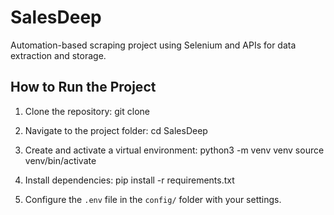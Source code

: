 # SalesDeep
Automation-based scraping project using Selenium and APIs for data extraction and storage.

## How to Run the Project

1. Clone the repository:
git clone 


2. Navigate to the project folder:
cd SalesDeep

3. Create and activate a virtual environment:
python3 -m venv venv source venv/bin/activate

4. Install dependencies:
pip install -r requirements.txt

5. Configure the `.env` file in the `config/` folder with your settings.